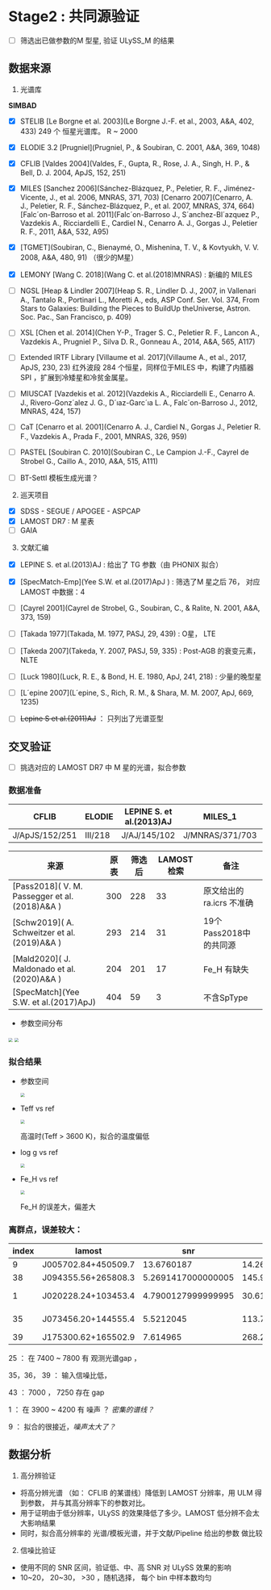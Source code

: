 # Stage2 :  共同源验证

- [ ] 筛选出已做参数的M 型星, 验证 ULySS_M 的结果 

## 数据来源
1. 光谱库

 **SIMBAD** 

- [x] STELIB [Le Borgne et al. 2003](Le Borgne J.-F. et al., 2003, A&A, 402, 433)    249 个 恒星光谱库。 R ~ 2000

- [x] ELODIE 3.2 [Prugniel](Prugniel, P., & Soubiran, C. 2001, A&A, 369, 1048)

- [x] CFLIB  [Valdes 2004](Valdes, F., Gupta, R., Rose, J. A., Singh, H. P., & Bell, D. J. 2004, ApJS, 152, 251) 

- [x] MILES [Sanchez 2006](Sánchez-Blázquez, P., Peletier, R. F., Jiménez-Vicente, J., et al. 2006, MNRAS, 371, 703)  [Cenarro 2007](Cenarro, A. J., Peletier, R. F., Sánchez-Blázquez, P., et al. 2007, MNRAS, 374, 664)   [Falc´on-Barroso et al. 2011](Falc´on-Barroso J., S´anchez-Bl´azquez P., Vazdekis A., Ricciardelli E., Cardiel N., Cenarro A. J., Gorgas J., Peletier R. F., 2011, A&A, 532, A95)

- [x] [TGMET](Soubiran, C., Bienaymé, O., Mishenina, T. V., & Kovtyukh, V. V. 2008, A&A, 480, 91) （很少的M星）

- [x] LEMONY [Wang C. 2018](Wang C. et al.(2018)MNRAS)  : 新编的 MILES


- [ ] NGSL [Heap & Lindler 2007](Heap S. R., Lindler D. J., 2007, in Vallenari A., Tantalo R., Portinari L., Moretti A., eds, ASP Conf. Ser. Vol. 374, From Stars to Galaxies: Building the Pieces to BuildUp theUniverse, Astron. Soc. Pac., San Francisco, p. 409)

- [ ] XSL [Chen et al. 2014](Chen Y-P., Trager S. C., Peletier R. F., Lancon A., Vazdekis A., Prugniel P., Silva D. R., Gonneau A., 2014, A&A, 565, A117)

- [ ] Extended IRTF Library [Villaume et al. 2017](Villaume A., et al., 2017, ApJS, 230, 23)   红外波段  284 个恒星，同样位于MILES 中，构建了内插器 SPI ，扩展到冷矮星和冷贫金属星。

- [ ] MIUSCAT [Vazdekis et al. 2012](Vazdekis A., Ricciardelli E., Cenarro A. J., Rivero-Gonz´alez J. G., D´ıaz-Garc´ıa L. A., Falc´on-Barroso J., 2012, MNRAS, 424, 157)

- [ ] CaT [Cenarro et al. 2001](Cenarro A. J., Cardiel N., Gorgas J., Peletier R. F., Vazdekis A., Prada F., 2001, MNRAS, 326, 959)

- [ ] PASTEL [Soubiran C. 2010](Soubiran C., Le Campion J.-F., Cayrel de Strobel G., Caillo A., 2010, A&A, 515, A111)

- [ ] BT-Settl 模板生成光谱？

2. 巡天项目

- [x] SDSS - SEGUE / APOGEE - ASPCAP 
- [x] LAMOST DR7 : M 星表
- [ ] GAIA 

3. 文献汇编

- [x] LEPINE S. et al.(2013)AJ   : 给出了 TG 参数（由 PHONIX 拟合）

- [x] [SpecMatch-Emp](Yee S.W. et al.(2017)ApJ )   :  筛选了M 星之后 76， 对应LAMOST 中数据：4

- [ ] [Cayrel 2001](Cayrel de Strobel, G., Soubiran, C., & Ralite, N. 2001, A&A, 373, 159)

- [ ] [Takada 1977](Takada, M. 1977, PASJ, 29, 439) : O星， LTE

- [ ] [Takeda 2007](Takeda, Y. 2007, PASJ, 59, 335) : Post-AGB 的衰变元素，NLTE

- [ ] [Luck 1980](Luck, R. E., & Bond, H. E. 1980, ApJ, 241, 218) :  少量的晚型星 

- [ ] [L´epine 2007](L´epine, S., Rich, R. M., & Shara, M. M. 2007, ApJ, 669, 1235)

- [ ] ~~Lepine S et al.(2011)AJ~~ ： 只列出了光谱亚型

## 交叉验证

- [ ] 挑选对应的 LAMOST DR7 中 M 星的光谱，拟合参数

### 数据准备

| CFLIB          | ELODIE  | LEPINE S. et al.(2013)AJ | MILES_1         | MILES_2         | STELIB  | TGMET        |
| -------------- | ------- | ------------------------ | --------------- | --------------- | ------- | ------------ |
| J/ApJS/152/251 | III/218 | J/AJ/145/102             | J/MNRAS/371/703 | J/MNRAS/374/664 | III/232 | J/A+A/480/91 |



| 来源                                          | 原表 | 筛选后 | LAMOST检索 | 备注                      |
| --------------------------------------------- | ---- | ------ | ---------- | ------------------------- |
| [Pass2018]( V. M. Passegger et al.(2018)A&A ) | 300  | 228    | 33         | 原文给出的 ra.icrs 不准确 |
| [Schw2019]( A. Schweitzer et al.(2019)A&A )   | 293  | 214    | 31         | 19个Pass2018中的共同源    |
| [Mald2020]( J. Maldonado et al.(2020)A&A )    | 204  | 201    | 17         | Fe_H 有缺失               |
| [SpecMatch](Yee S.W. et al.(2017)ApJ)         | 404  | 59     | 3          | 不含SpType                |

+ 参数空间分布

<img src="./figures/TvsG.png" style="zoom:50%;" />
<img src="./figures/TvsM.png" style="zoom:50%;" />

### 拟合结果

+ 参数空间

  <img src="./figures/fit_TvsG.png" style="zoom:50%;" />

+ Teff vs ref

  <img src="./figures/fit_Teff.png" style="zoom:50%;" />

  高温时(Teff > 3600 K)，拟合的温度偏低

  

+ log g vs ref

  <img src="./figures/fit_logg.png" style="zoom:50%;" />

+ Fe_H vs ref

  <img src="./figures/fit_Fe_H.png" style="zoom:50%;" />

  Fe_H 的误差大，偏差大
  
### 离群点，误差较大：

| index | lamost | snr  | RA   | DEC  | snrr | Teff | Teff_err | logg | logg_err | Fe_H | Fe_H_err | RV   | RV_err | sigma | sig_err | Name | Teff_ref | logg_ref | Fe_H_ref | ref_name |
| ----- | ------ | ---- | ---- | ---- | ---- | ---- | -------- | ---- | -------- | ---- | -------- | ---- | ------ | ----- | ------- | ---- | -------- | -------- | -------- | -------- |
|9|J005702.84+450509.7|13.6760187|14.2618551|45.0860329|58.1800003|4317.5126953|94.5243912|2.0434593999999997|0.3978953|-0.10572809999999999|0.152626|101.3841171|7.9783974|46.8194466|13.897017499999999|G 172-030|3426.0|4.989999771118164|-0.059999998658895486|J/A+A/625/A68/tableb1|
|38|J094355.56+265808.3|5.2691417000000005|145.9815063|26.968975099999998|11.409999800000001|3792.2155761999993|95.5911255|4.4773445|0.21805120000000003|0.0622561|0.2696783|186.0885162|146.5243835|621.6463623|149.6156006|GJ 3564|3427.0|4.980000019073486|-0.019999999552965164|J/A+A/625/A68/tableb1|
|1|J020228.24+103453.4|4.7900127999999995|30.617683399999997|10.5815201|40.840000200000006|3396.4416504|15.7593451|5.0884347000000005|0.044195599999999995|-1.4114538|0.1879193|112.67180630000001|19.8447342|90.65647890000001|23.7909088|RX J0202.4+1034|3254.0|5.119999885559082|-0.17000000178813934|J/A+A/615/A6/tablea1|
|35|J073456.20+144555.4|5.5212045|113.73460390000001|14.7650576|21.6499996|3505.4335938|2.3350978|4.823987000000001|0.04529419999999999|0.4029435|0.1556473|141.20043950000002|19.903478600000003|74.4496307|23.3291206|TYC 777-141-1|3435.0|5.0|-0.09000000357627869|J/A+A/615/A6/tablea1|
|39|J175300.62+165502.9|7.614965|268.252594|16.9174957|12.9399996|3535.3100585999996|59.959137|4.932107|0.11333170000000001|-0.9502296999999998|0.3971139|75.6432419|22.4305325|89.18626400000001|25.9514103|G 183-010|3392.0|5.019999980926514|-0.07999999821186066|J/A+A/615/A6/tablea1|



25 ： 在 7400 ~ 7800 有 观测光谱gap ，

35，36， 39 ： 输入信噪比低，  

43 ： 7000 ， 7250 存在 gap

1 ： 在 3900 ~ 4200 有 噪声 ？ *密集的谱线？*

9 ： 拟合的很接近，*噪声太大了？*

## 数据分析

1. 高分辨验证
+ 将高分辨光谱 （如： CFLIB 的某谱线）降低到 LAMOST 分辨率，用 ULM 得到参数， 并与其高分辨率下的参数对比。
+ 用于证明由于低分辨率，ULySS 的效果降低了多少。LAMOST 低分辨不会太大影响结果
+ 同时，拟合高分辨率的 光谱/模板光谱，并于文献/Pipeline 给出的参数 做比较

2. 信噪比验证
+ 使用不同的 SNR 区间，验证低、中、高 SNR 对 ULySS 效果的影响
+ 10~20， 20~30， >30 ，随机选择， 每个 bin 中样本数均匀